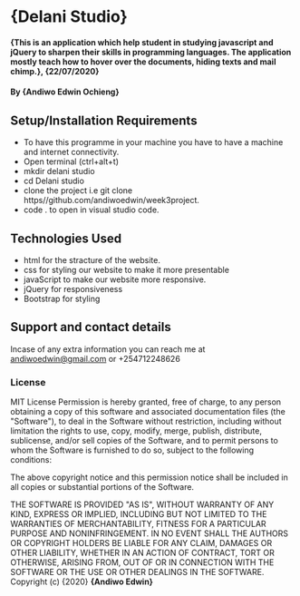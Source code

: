 # {Delani Studio}
#### {This is an application which help student in studying javascript and jQuery to sharpen their skills in programming languages. The application mostly teach how to hover over the documents, hiding texts and mail chimp.}, {22/07/2020}
#### By **{Andiwo Edwin Ochieng}**
## Setup/Installation Requirements
* To have this programme in your machine you have to have a machine and internet connectivity.
* Open terminal (ctrl+alt+t)
* mkdir delani studio
* cd Delani studio
* clone the project i.e git clone https//github.com/andiwoedwin/week3project.
* code . to open in visual studio code.
## Technologies Used
* html for the stracture of the website.
* css for styling our website to make it more presentable
* javaScript to make our website more responsive.
* jQuery for responsiveness
* Bootstrap for styling
## Support and contact details
Incase of any extra information you can reach me at andiwoedwin@gmail.com or +254712248626
### License
MIT License
Permission is hereby granted, free of charge, to any person obtaining a copy
of this software and associated documentation files (the "Software"), to deal
in the Software without restriction, including without limitation the rights
to use, copy, modify, merge, publish, distribute, sublicense, and/or sell
copies of the Software, and to permit persons to whom the Software is
furnished to do so, subject to the following conditions:

The above copyright notice and this permission notice shall be included in all
copies or substantial portions of the Software.

THE SOFTWARE IS PROVIDED "AS IS", WITHOUT WARRANTY OF ANY KIND, EXPRESS OR
IMPLIED, INCLUDING BUT NOT LIMITED TO THE WARRANTIES OF MERCHANTABILITY,
FITNESS FOR A PARTICULAR PURPOSE AND NONINFRINGEMENT. IN NO EVENT SHALL THE
AUTHORS OR COPYRIGHT HOLDERS BE LIABLE FOR ANY CLAIM, DAMAGES OR OTHER
LIABILITY, WHETHER IN AN ACTION OF CONTRACT, TORT OR OTHERWISE, ARISING FROM,
OUT OF OR IN CONNECTION WITH THE SOFTWARE OR THE USE OR OTHER DEALINGS IN THE
SOFTWARE.
Copyright (c) {2020} **{Andiwo Edwin}**
